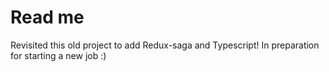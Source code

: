 # Read me

Revisited this old project to add Redux-saga and Typescript! In preparation for starting a new job :)
